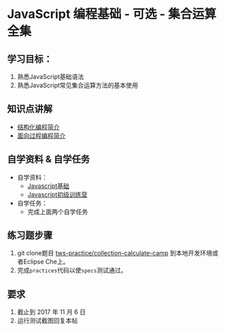 # JavaScript 编程基础 - 可选 - 集合运算全集

## 学习目标：

1. 熟悉JavaScript基础语法
2. 熟悉JavaScript常见集合运算方法的基本使用

## 知识点讲解

- [结构化编程简介](https://codingstyle-cn.b0.upaiyun.com/video/tws-online/collection/结构化编程简介.mov)
- [面向过程编程简介](https://s3.cn-north-1.amazonaws.com.cn/tws-courses-resource/面向过程编程.mp4)

## 自学资料 & 自学任务

- 自学资料：
  - [Javascript基础](http://codefordream.com/courses/js_basic/sections)
  - [Javascript初级训练营](http://codefordream.com/courses/js_learning_camps/sections)
- 自学任务：
  - 完成上面两个自学任务

## 练习题步骤

1. git clone题目 [tws-practice/collection-calculate-camp](https://github.com/tws-practice/collection-calculate-camp) 到本地开发环境或者Eclipse Che上。
2. 完成`practices`代码以使`specs`测试通过。

## 要求

1. 截止到 2017 年 11 月 6 日
2. 运行测试截图回复本帖